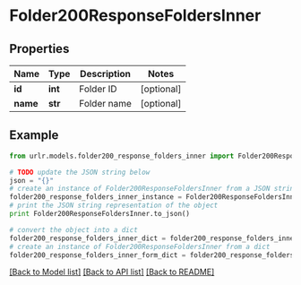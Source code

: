 # Folder200ResponseFoldersInner


## Properties

Name | Type | Description | Notes
------------ | ------------- | ------------- | -------------
**id** | **int** | Folder ID | [optional] 
**name** | **str** | Folder name | [optional] 

## Example

```python
from urlr.models.folder200_response_folders_inner import Folder200ResponseFoldersInner

# TODO update the JSON string below
json = "{}"
# create an instance of Folder200ResponseFoldersInner from a JSON string
folder200_response_folders_inner_instance = Folder200ResponseFoldersInner.from_json(json)
# print the JSON string representation of the object
print Folder200ResponseFoldersInner.to_json()

# convert the object into a dict
folder200_response_folders_inner_dict = folder200_response_folders_inner_instance.to_dict()
# create an instance of Folder200ResponseFoldersInner from a dict
folder200_response_folders_inner_form_dict = folder200_response_folders_inner.from_dict(folder200_response_folders_inner_dict)
```
[[Back to Model list]](../README.md#documentation-for-models) [[Back to API list]](../README.md#documentation-for-api-endpoints) [[Back to README]](../README.md)



